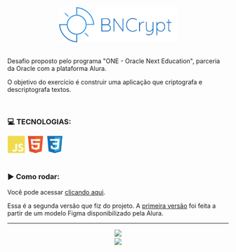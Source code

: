 <div align="center"><img  alt="logo" height="80"  src="img/logo-readme.png"></div>
<br>
<div>
    <p>Desafio proposto pelo programa "ONE - Oracle Next Education", parceria da Oracle com a plataforma Alura.</p>
    <p>O objetivo do exercício é construir uma aplicação que criptografa e descriptografa textos.</p>
    <br>
     <h3>💻 TECNOLOGIAS:</h3>
    <img  alt="Js" width="40" src="https://raw.githubusercontent.com/devicons/devicon/master/icons/javascript/javascript-plain.svg">
    <img  alt="HTML" width="40" src="https://raw.githubusercontent.com/devicons/devicon/master/icons/html5/html5-original.svg">
    <img  alt="CSS" width="40" src="https://raw.githubusercontent.com/devicons/devicon/master/icons/css3/css3-original.svg">
    <br/><br/>
</div>

<h3>▶ Como rodar:</h3>
<div>
    <p>Você pode acessar <a href="https://bncblnc.github.io/bncrypt/">clicando aqui</a>.</p>
    <p>Essa é a segunda versão que fiz do projeto. A <a href="https://bncblnc.github.io/decodificador-challenge-one/">primeira versão</a> foi feita a partir de um modelo Figma disponibilizado pela Alura.</p>
</div>
<hr>
<div align="center">
    <a href="https://github.com/bncblnc"><img height="80" src="https://avatars.githubusercontent.com/u/108829137?v=4"></a>
   <br/><a href="https://www.linkedin.com/in/bncblnc/" target="_blank"><img src="https://img.shields.io/badge/-LinkedIn-%230077B5?style=for-the-badge&logo=linkedin&logoColor=white" target="_blank"></a>

</div>
